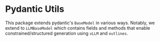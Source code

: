 # Pydantic Utils

This package extends pydantic's `BaseModel` in various ways. Notably, we extend to `LLMBaseModel` which contains fields and methods that enable constrained/structured generation using `vLLM` and `outlines`.
